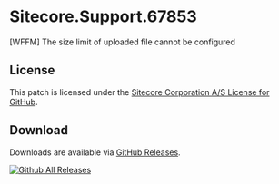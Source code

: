 # Sitecore.Support.67853
[WFFM] The size limit of uploaded file cannot be configured

## License  
This patch is licensed under the [Sitecore Corporation A/S License for GitHub](https://github.com/sitecoresupport/Sitecore.Support.67853/blob/master/LICENSE).  

## Download  
Downloads are available via [GitHub Releases](https://github.com/sitecoresupport/Sitecore.Support.67853/releases).  

[![Github All Releases](https://img.shields.io/github/downloads/SitecoreSupport/Sitecore.Support.67853/total.svg)](https://github.com/SitecoreSupport/Sitecore.Support.67853/releases)
